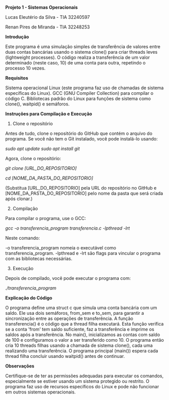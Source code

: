 **Projeto 1 - Sistemas Operacionais**

Lucas Eleutério da Silva - TIA 32240597

Renan Pires de Miranda - TIA 32248253

**Introdução**

Este programa é uma simulação simples de transferência de valores entre duas contas bancárias usando o sistema clone() para criar threads leves (lightweight processes). O código realiza a transferência de um valor determinado (neste caso, 10) de uma conta para outra, repetindo o processo 10 vezes.

**Requisitos**

Sistema operacional Linux (este programa faz uso de chamadas de sistema específicas do Linux).
GCC (GNU Compiler Collection) para compilar o código C.
Bibliotecas padrão do Linux para funções de sistema como clone(), waitpid() e semáforos.

**Instruções para Compilação e Execução**

1. Clone o repositório
   
Antes de tudo, clone o repositório do GitHub que contém o arquivo do programa. Se você não tem o Git instalado, você pode instalá-lo usando:

 *sudo apt update*
 *sudo apt install git*

Agora, clone o repositório:

 *git clone [URL_DO_REPOSITORIO]*
 
 *cd [NOME_DA_PASTA_DO_REPOSITORIO]*
 
(Substitua [URL_DO_REPOSITORIO] pela URL do repositório no GitHub e [NOME_DA_PASTA_DO_REPOSITORIO] pelo nome da pasta que será criada após clonar.)

2. Compilação
   
Para compilar o programa, use o GCC:

 *gcc -o transferencia_program transferencia.c -lpthread -lrt*

Neste comando:

-o transferencia_program nomeia o executável como transferencia_program.
-lpthread e -lrt são flags para vincular o programa com as bibliotecas necessárias.

3. Execução
   
Depois de compilado, você pode executar o programa com:

 *./transferencia_program*

**Explicação do Código**

O programa define uma struct c que simula uma conta bancária com um saldo.
Ele usa dois semáforos, from_sem e to_sem, para garantir a sincronização entre as operações de transferência.
A função transferencia() é o código que a thread filha executará. Esta função verifica se a conta 'from' tem saldo suficiente, faz a transferência e imprime os saldos após a transferência.
No main(), inicializamos as contas com saldo de 100 e configuramos o valor a ser transferido como 10.
O programa então cria 10 threads filhas usando a chamada de sistema clone(), cada uma realizando uma transferência. O programa principal (main()) espera cada thread filha concluir usando waitpid() antes de continuar.

**Observações**

Certifique-se de ter as permissões adequadas para executar os comandos, especialmente se estiver usando um sistema protegido ou restrito.
O programa faz uso de recursos específicos do Linux e pode não funcionar em outros sistemas operacionais.
